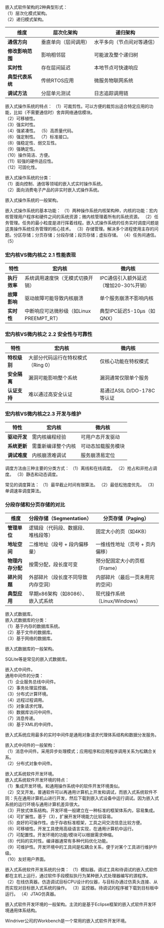 
嵌入式软件架构的2种典型形式：  
（1）层次化模式架构。   
（2）递归模式架构。  

| 维度                | 层次化架构                  | 递归架构                     |
|---------------------|----------------------------|----------------------------|
| **通信方向**        | 垂直单向（层间调用）        | 水平多向（节点间对等通信）  |
| **修改影响范围**    | 影响相邻层                  | 可能波及整个递归树          |
| **实时性**          | 存在层间延迟                | 本地节点可快速响应          |
| **典型代表系统**    | 传统RTOS应用                | 微服务物联网系统            |
| **调试方法**        | 分层单元测试                | 日志追踪调用链              |

嵌入式操作系统的特点：
（1）可裁剪性。可以方便的裁剪出适合特定应用的功能，比如（不需要通信时）舍弃网络通信模块。  
（2）可移植性。  
（3）强实时性。  
（4）强紧凑性。
（5）高质量代码。  
（6）强定制性。
（7）标准接口。  
（8）强稳定性、弱交互性。  
（9）强确定性。  
（10）操作简洁、方便。  
（11）较强的硬件适应性。  
（12）可固化性。  

嵌入式操作系统的分类：  
（1）面向控制、通信等领域的嵌入式实时操作系统。  
（2）面向消费电子产品的非实时嵌入式操作系统。  

嵌入式操作系统的一般架构。

嵌入式操作系统的基本功能：
（1）两种操作系统内核架构种，内核的功能：宏内核管理用户程序和硬件之间的系统资源；微内核管理着所有的系统资源。
（2）任务管理。任务的最小粒度是进行挥着线程。嵌入式操作系统的任务实时调度问题是这类操作系统任务管理的核心技术。
（3）存储管理。解决多个进程使用主存的问题。分区存储；分页存储；分段存储；段页存储；虚拟存储。
（4）任务间通信。
（5）



### 宏内核VS微内核之 2.1 性能表现
| **特性**       | **宏内核**                              | **微内核**                              |
|----------------|----------------------------------------|----------------------------------------|
| **执行效率**   | 系统调用速度快（无模式切换开销）        | IPC通信引入额外延迟（增加20-30%开销）  |
| **故障影响**   | 驱动故障可能导致内核崩溃                | 单个服务崩溃不影响内核                 |
| **实时性**     | 中断响应可达微秒级（如Linux PREEMPT_RT）| 典型IPC延迟5-10μs（如QNX）             |

### 宏内核VS微内核之 2.2 安全性与可靠性
| **特性**       | **宏内核**                          | **微内核**                          |
|----------------|------------------------------------|------------------------------------|
| **特权级别**   | 大部分代码运行在特权模式（Ring 0）  | 仅核心功能在特权模式               |
| **安全隔离**   | 漏洞可能影响整个系统               | 漏洞通常仅限单个服务               |
| **认证支持**   | 难以通过高安全认证                 | 易通过ASIL D/DO-178C等认证         |

### 宏内核VS微内核之2.3 开发与维护
| **特性**       | **宏内核**                          | **微内核**                          |
|----------------|------------------------------------|------------------------------------|
| **驱动开发**   | 需内核编程经验                     | 可用户态开发驱动                   |
| **系统更新**   | 需重新编译整个内核                 | 可动态加载服务模块                 |
| **调试难度**   | 内核崩溃难调试                     | 服务崩溃易定位                     |

调度方法由三种主要的分类方式：
（1）离线和在线调度。
（2）抢占和非抢占调度。
（3）静态和动态调度。

常见的调度算法：
（1）最早截止时间有限算法。
（2）最低松弛度优先。
（3）单调速率调度算法。


### 分段存储和分页存储的对比
| 维度               | 分段存储（Segmentation）                     | 分页存储（Paging）                     |
|--------------------|---------------------------------------------|----------------------------------------|
| **管理单位**       | 逻辑段（代码段、数据段、堆栈段等）           | 固定大小的页（如4KB）                  |
| **地址空间**       | 二维地址（段号 + 段内偏移量）               | 一维线性地址（页号 + 页内偏移）        |
| **物理内存分配**   | 按需分配，段长度可变                        | 预分配固定大小的页框（Frame）          |
| **碎片问题**       | 外部碎片（段长度不同导致内存空洞）           | 内部碎片（最后一页未用完的空间）       |
| **典型应用**       | 早期x86架构（如8086）、嵌入式系统           | 现代操作系统（Linux/Windows）          |

嵌入式数据库。  
嵌入式数据库的分类：  
（1）基于内存的数据库系统。  
（2）基于文件的数据库。  
（3）基于网络的数据库。  

嵌入式数据库的一般架构。

SQLite等是常见的嵌入式数据库。

嵌入式中间件。  
通用中间件的分类：  
（1）企业服务总线中间件。  
（2）事务处理监控器。  
（3）分布式计算环境。  
（4）远程过程调用。  
（5）对象请求代理。  
（6）数据库访问中间件。  
（7）消息传递。  
（8）基于XML的中间件。  

嵌入式系统应用最多的实时中间件是通用对象请求代理体系结构和数据分发服务。

嵌入式中间件的一般架构：  
（1）消息中间件。采用异步处理模式；应用程序和应用程序调用关系为松耦合关系。  
（2）分布式对象中间件。 

嵌入式系统软件开发环境。  
嵌入式系统软件开发环境的特点：  
（1）集成开发环境。和通用操作系统中的软件开发环境类似。  
（2）交叉开发。普通软件可以再通用计算机上开发和调试，而嵌入式系统软件不同：先在通用计算机山进行开发，然后下载到嵌入式设备中运行调试。因为嵌入式系统的运行环境与通用计算机差异很大。  
（3）开放式体系结构。开发环境一般建立在一种标准的框架体系内，容易集成。  
（4）可扩展性。基于（3），扩展开发环境能力比较容易。  
（5）良好的可操作性。由于存收标准框架，工具之间交流信息比较方便。  
（6）可移植性。开发工具使用高级语言实现，在通用计算机中运行。  
（7）可配置性。开发环境的功能/模块可以根据需求伸缩。  
（8）代码的实时性。编译器通常有多种代码优化功能。  
（9）可维护性。开发环境中的工具间是松耦合关系，便于对某个工具进行维护升级。  
（10）友好用户界面。

嵌入式系统软件开发系统的分类：
（1）模拟器。调试工具和待调试的嵌入式软件都在主机上运行，通过软件手段模拟执行为某种嵌入式处理器编写的源程序。
（2）在线仿真器。仿造调试目标CPU设计的仪器，与目标办通过仿真头连接、从而实现对目标嵌入式系统的操作。
（3）监控器。待调试的程序被下载到目标板中运行。
（4）JTAG仿真器。

嵌入式软件开发环境的一般架构。主流的是基于Eclipse框架的嵌入式软件开发环境通用体系结构。

Windriver公司的Workbench是一个常用的嵌入式软件开发环境。


